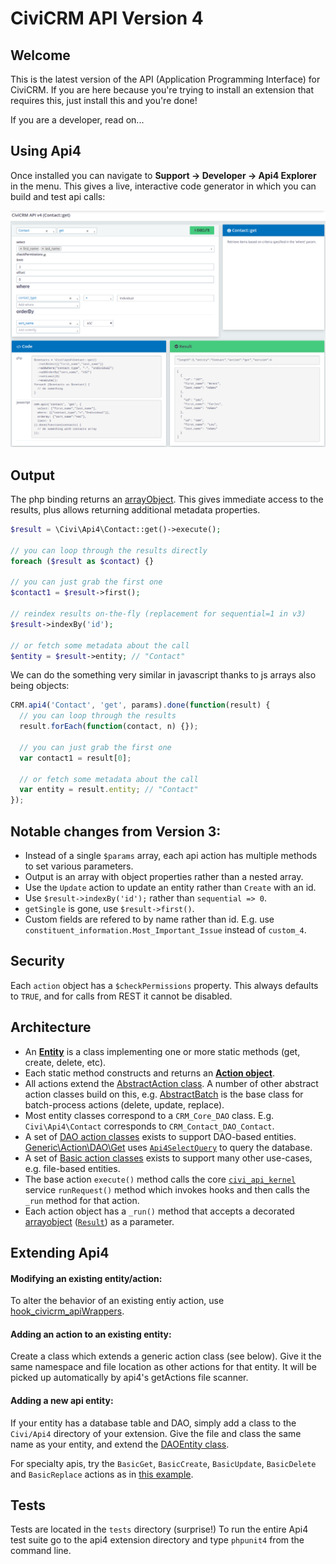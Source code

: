 CiviCRM API Version 4
=====================

Welcome
-------

This is the latest version of the API (Application Programming Interface) for CiviCRM. If you are here because you're trying to install an extension that requires this, just install this and you're done!

If you are a developer, read on...

Using Api4
----------

Once installed you can navigate to **Support -> Developer -> Api4 Explorer** in the menu. This gives a live, interactive code generator in which you can build and test api calls:

![Screenshot](/images/ApiExplorer.png)

Output
------

The php binding returns an [arrayObject](http://php.net/manual/en/class.arrayobject.php). This gives immediate access to the results, plus allows returning additional metadata properties.


```php
$result = \Civi\Api4\Contact::get()->execute();

// you can loop through the results directly
foreach ($result as $contact) {}

// you can just grab the first one
$contact1 = $result->first();

// reindex results on-the-fly (replacement for sequential=1 in v3)
$result->indexBy('id');

// or fetch some metadata about the call
$entity = $result->entity; // "Contact"
```

We can do the something very similar in javascript thanks to js arrays also being objects:

```javascript
CRM.api4('Contact', 'get', params).done(function(result) {
  // you can loop through the results
  result.forEach(function(contact, n) {});

  // you can just grab the first one
  var contact1 = result[0];

  // or fetch some metadata about the call
  var entity = result.entity; // "Contact"
});
```

Notable changes from Version 3:
-------------------------------

* Instead of a single `$params` array, each api action has multiple methods to set various parameters.
* Output is an array with object properties rather than a nested array.
* Use the `Update` action to update an entity rather than `Create` with an id.
* Use `$result->indexBy('id');` rather than `sequential => 0`.
* `getSingle` is gone, use `$result->first()`.
* Custom fields are refered to by name rather than id. E.g. use `constituent_information.Most_Important_Issue` instead of `custom_4`.

Security
--------

Each `action` object has a `$checkPermissions` property. This always defaults to `TRUE`, and for calls from REST it cannot be disabled.

Architecture
------------

* An [**Entity**](Civi/Api4/Generic/AbstractEntity.php) is a class implementing one or more static methods (get, create, delete, etc).
* Each static method constructs and returns an [**Action object**](Civi/Api4/Generic/Action/AbstractAction.php).
* All actions extend the [AbstractAction class](Civi/Api4/Generic/Action/AbstractAction.php). A number of other abstract action classes build on this, e.g. [AbstractBatch](Civi/Api4/Generic/Action/AbstractBatch.php) is the base class for batch-process actions (delete, update, replace).
* Most entity classes correspond to a `CRM_Core_DAO` class. E.g. `Civi\Api4\Contact` corresponds to `CRM_Contact_DAO_Contact`.
* A set of [DAO action classes](Civi/Api4/Generic/Action/DAOGet) exists to support DAO-based entities. [Generic\Action\DAO\Get](Civi/Api4/Generic/Action/DAO/Get) uses [`Api4SelectQuery`](Civi/API/Api4SelectQuery.php) to query the database.
* A set of [Basic action classes](Civi/Api4/Generic/Action/BasicGet) exists to support many other use-cases, e.g. file-based entities.
* The base action `execute()` method calls the core [`civi_api_kernel`](https://github.com/civicrm/civicrm-core/blob/master/Civi/API/Kernel.php)
service `runRequest()` method which invokes hooks and then calls the `_run` method for that action.
* Each action object has a `_run()` method that accepts a decorated [arrayobject](http://php.net/manual/en/class.arrayobject.php) ([`Result`](Civi/API/Result.php)) as a parameter.

Extending Api4
--------------

#### Modifying an existing entity/action:

To alter the behavior of an existing entiy action, use [hook_civicrm_apiWrappers](https://docs.civicrm.org/dev/en/latest/hooks/hook_civicrm_apiWrappers).

#### Adding an action to an existing entity:

Create a class which extends a generic action class (see below). Give it the same namespace and file location as other actions for that entity. It will be picked up automatically by api4's getActions file scanner.

#### Adding a new api entity:

If your entity has a database table and DAO, simply add a class to the `Civi/Api4` directory of your extension. Give the file and class the same name as your entity, and extend the [DAOEntity class](Civi/Api4/Generic/DAOEntity.php).

For specialty apis, try the `BasicGet`, `BasicCreate`, `BasicUpdate`, `BasicDelete` and `BasicReplace` actions as in [this example](tests/phpunit/Mock/Api4/MockBasicEntity.php).

Tests
-----

Tests are located in the `tests` directory (surprise!)
To run the entire Api4 test suite go to the api4 extension directory and type `phpunit4` from the command line.
